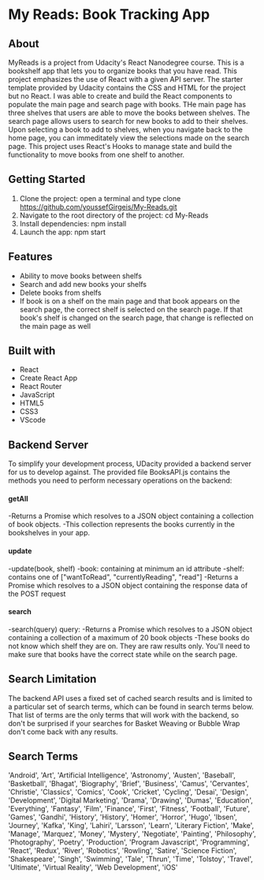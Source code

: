 # My Reads: Book Tracking App

## About

MyReads is a project from Udacity's React Nanodegree course. This is a bookshelf app that lets you to organize books that you have read.
This project emphasizes the use of React with a given API server. The starter template provided by Udacity contains the CSS and HTML for the project but no React.
I was able to create and build the React components to populate the main page and search page with books. THe main page has three shelves that users are able to move the books between shelves. The search page allows users to search for new books to add to their shelves. Upon selecting a book to add to shelves, when you navigate back to the home page, you can immeditately view the selections made on the search page. This project uses React's Hooks to manage state and build the functionality to move books from one shelf to another.

## Getting Started

1. Clone the project: open a terminal and type clone https://github.com/youssefGirgeis/My-Reads.git
2. Navigate to the root directory of the project: cd My-Reads
3. Install dependencies: npm install
4. Launch the app: npm start

## Features

- Ability to move books between shelfs
- Search and add new books your shelfs
- Delete books from shelfs
- If book is on a shelf on the main page and that book appears on the search page, the correct shelf is selected on the search page. If that book's shelf is changed on the search page, that change is reflected on the main page as well

## Built with

- React
- Create React App
- React Router
- JavaScript
- HTML5
- CSS3
- VScode

## Backend Server

To simplify your development process, UDacity provided a backend server for us to develop against. The provided file BooksAPI.js contains the methods you need to perform necessary operations on the backend:

#### getAll

-Returns a Promise which resolves to a JSON object containing a collection of book objects.
-This collection represents the books currently in the bookshelves in your app.

#### update

-update(book, shelf)
-book: <Object> containing at minimum an id attribute
-shelf: <String> contains one of ["wantToRead", "currentlyReading", "read"]
-Returns a Promise which resolves to a JSON object containing the response data of the POST request

#### search

-search(query) query: <String>
-Returns a Promise which resolves to a JSON object containing a collection of a maximum of 20 book objects
-These books do not know which shelf they are on. They are raw results only. You'll need to make sure that books have the correct state while on the search page.

## Search Limitation

The backend API uses a fixed set of cached search results and is limited to a particular set of search terms, which can be found in search terms below. That list of terms are the only terms that will work with the backend, so don't be surprised if your searches for Basket Weaving or Bubble Wrap don't come back with any results.

## Search Terms

'Android', 'Art', 'Artificial Intelligence', 'Astronomy', 'Austen', 'Baseball', 'Basketball', 'Bhagat', 'Biography', 'Brief', 'Business', 'Camus', 'Cervantes', 'Christie', 'Classics', 'Comics', 'Cook', 'Cricket', 'Cycling', 'Desai', 'Design', 'Development', 'Digital Marketing', 'Drama', 'Drawing', 'Dumas', 'Education', 'Everything', 'Fantasy', 'Film', 'Finance', 'First', 'Fitness', 'Football', 'Future', 'Games', 'Gandhi', 'History', 'History', 'Homer', 'Horror', 'Hugo', 'Ibsen', 'Journey', 'Kafka', 'King', 'Lahiri', 'Larsson', 'Learn', 'Literary Fiction', 'Make', 'Manage', 'Marquez', 'Money', 'Mystery', 'Negotiate', 'Painting', 'Philosophy', 'Photography', 'Poetry', 'Production', 'Program Javascript', 'Programming', 'React', 'Redux', 'River', 'Robotics', 'Rowling', 'Satire', 'Science Fiction', 'Shakespeare', 'Singh', 'Swimming', 'Tale', 'Thrun', 'Time', 'Tolstoy', 'Travel', 'Ultimate', 'Virtual Reality', 'Web Development', 'iOS'

